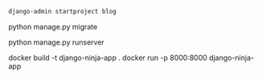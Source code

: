 ```bash
django-admin startproject blog
```


python manage.py migrate

python manage.py runserver


docker build -t django-ninja-app .
docker run -p 8000:8000 django-ninja-app
